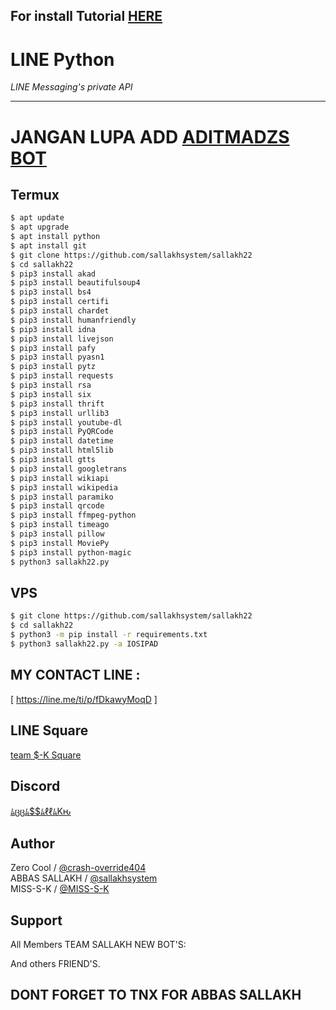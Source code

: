 ## For install Tutorial [HERE](https://www.youtube.com/watch?v=tw5OraE7C4c&feature=youtu.be)
# LINE Python

*LINE Messaging's private API*

----

# JANGAN LUPA ADD [ADITMADZS BOT](line.me/ti/p/~botaditmadzs)

## Termux

```sh
$ apt update
$ apt upgrade
$ apt install python
$ apt install git
$ git clone https://github.com/sallakhsystem/sallakh22
$ cd sallakh22
$ pip3 install akad
$ pip3 install beautifulsoup4
$ pip3 install bs4
$ pip3 install certifi
$ pip3 install chardet
$ pip3 install humanfriendly
$ pip3 install idna
$ pip3 install livejson
$ pip3 install pafy
$ pip3 install pyasn1
$ pip3 install pytz
$ pip3 install requests
$ pip3 install rsa
$ pip3 install six
$ pip3 install thrift
$ pip3 install urllib3
$ pip3 install youtube-dl
$ pip3 install PyQRCode
$ pip3 install datetime
$ pip3 install html5lib
$ pip3 install gtts
$ pip3 install googletrans
$ pip3 install wikiapi
$ pip3 install wikipedia
$ pip3 install paramiko
$ pip3 install qrcode
$ pip3 install ffmpeg-python
$ pip3 install timeago
$ pip3 install pillow
$ pip3 install MoviePy
$ pip3 install python-magic
$ python3 sallakh22.py
```

## VPS

```sh
$ git clone https://github.com/sallakhsystem/sallakh22
$ cd sallakh22
$ python3 -m pip install -r requirements.txt
$ python3 sallakh22.py -a IOSIPAD
```
## MY CONTACT LINE :
[ https://line.me/ti/p/fDkawyMoqD ]

## LINE Square
[team $-K Square](https://line.me/ti/g2/MMNQX3F7P0)

## Discord

[ﾑცცﾑ$$ﾑℓℓﾑKԋ](https://discord.gg/~siriv11)

## Author
Zero Cool / [@crash-override404](https://github.com/sallakhsystem)  
ABBAS SALLAKH / [@sallakhsystem](https://www.instagram.com/s1-1366)  
MISS-S-K / [@MISS-S-K](https://github.com/MISS-S-K)

## Support
All Members TEAM SALLAKH NEW BOT'S:  

And others FRIEND'S.

## DONT FORGET TO TNX FOR ABBAS SALLAKH
